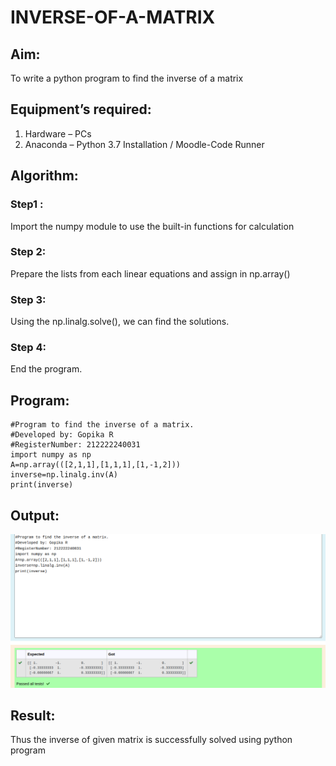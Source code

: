 # INVERSE-OF-A-MATRIX
## Aim:
To write a python program to find the inverse of a matrix
## Equipment’s required:
1. 	Hardware – PCs
2. 	Anaconda – Python 3.7 Installation / Moodle-Code Runner
## Algorithm:
### Step1 : 
Import the numpy module to use the built-in functions for calculation

### Step 2: 
Prepare the lists from each linear equations and assign in np.array()

### Step 3: 
Using the np.linalg.solve(), we can find the solutions.


### Step 4: 
End the program.

## Program:
```
#Program to find the inverse of a matrix.
#Developed by: Gopika R         
#RegisterNumber: 212222240031
import numpy as np
A=np.array(([2,1,1],[1,1,1],[1,-1,2]))
inverse=np.linalg.inv(A)
print(inverse)
```
## Output:
![output](inverse.png)
## Result:
Thus the inverse of given matrix is successfully solved using python program

